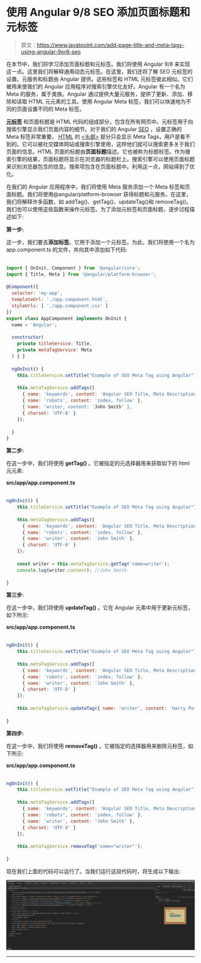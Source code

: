 # 使用 Angular 9/8 SEO 添加页面标题和元标签

> 原文：<https://www.javatpoint.com/add-page-title-and-meta-tags-using-angular-9or8-seo>

在本节中，我们将学习添加页面标题和元标签。我们将使用 Angular 9/8 来实现这一点。这里我们将解释通用动态元标签。在这里，我们还将了解 SEO 元标签的设置。元服务和标题由 Angular 提供。这些标签和 HTML 元标签彼此相似。它们被用来使我们的 Angular 应用程序对搜索引擎优化友好。Angular 有一个名为 Meta 的服务，属于类族。Angular 通过提供大量元服务，提供了更新、添加、移除和读取 HTML 元元素的工具。使用 Angular Meta 标签，我们可以快速地为不同的页面设置不同的 Meta 标签。

[**元标签**](https://www.javatpoint.com/html-meta-tag) 和页面标题是 HTML 代码的组成部分，包含在所有网页中。元标签用于向搜索引擎显示我们页面内容的细节。对于我们的 Angular [SEO](https://www.javatpoint.com/seo-tutorial) ，设置正确的 Meta 标签非常重要。 [HTML](https://www.javatpoint.com/html-tutorial) 的 [<头部>](https://www.javatpoint.com/html-head) 部分只会显示 Meta Tags，用户是看不到的。它可以被社交媒体网站或搜索引擎使用，这样他们就可以搜索更多关于我们页面的信息。HTML 页面的标题由**页面标题**描述。它也被称为标题标签。作为搜索引擎的结果，页面标题将显示在浏览器的标题栏上。搜索引擎可以使用页面标题来识别浏览器包含的信息。搜索项包含在页面标题中。利用这一点，网站得到了优化。

在我们的 Angular 应用程序中，我们将使用 Meta 服务添加一个 Meta 标签和页面标题。我们将使用@angular/platform-browser 获得标题和元服务。在这里，我们将解释许多函数，如 addTag()、getTag()、updateTag()和 removeTag()。我们也可以使用这些函数来操作元标签。为了添加元标签和页面标题，逐步过程描述如下:

**第一步:**

这一步，我们要去**添加标签**。它用于添加一个元标签。为此，我们将使用一个名为 app.component.ts 的文件，并向其中添加如下代码:

```js

import { OnInit, Component } from '@angular/core';
import { Title, Meta } from '@angular/platform-browser';

@Component({
  selector: 'my-app',
  templateUrl: './app.component.html',
  styleUrls: [ './app.component.css' ]
})
export class AppComponent implements OnInit {
  name = 'Angular';

  constructor(
    private titleService: Title,
    private metaTagService: Meta
  ) { }

  ngOnInit() {
    this.titleService.setTitle("Example of SEO Meta Tag using Angular");

    this.metaTagService.addTags([
      { name: 'keywords', content: 'Angular SEO Title, Meta Description, Meta Keyword Example' },
      { name: 'robots', content: 'index, follow' },
      { name: 'writer, content: 'John Smith' },
      { charset: 'UTF-8' }
    ]);

  }
}

```

**第二步:**

在这一步中，我们将使用 **getTag()** 。它被指定的元选择器用来获取如下的 html 元元素:

**src/app/app.component.ts**

```js

ngOnInit() {
	this.titleService.setTitle("Example of SEO Meta Tag using Angular");

	this.metaTagService.addTags([
	  { name: 'keywords', content: 'Angular SEO Title, Meta Description, Meta Keyword Example' },
	  { name: 'robots', content: 'index, follow' },
	  { name: 'writer', content: 'John Smith' },
	  { charset: 'UTF-8' }
	]);

	const writer = this.metaTagService.getTag('name=writer');
	console.log(writer.content); //John Smith

}

```

**第三步:**

在这一步中，我们将使用 **updateTag()** 。它在 Angular 元素中用于更新元标签，如下所示:

**src/app/app.component.ts**

```js

ngOnInit() {
	this.titleService.setTitle("Example of SEO Meta Tag using Angular");

	this.metaTagService.addTags([
	  { name: 'keywords', content: 'Angular SEO Title, Meta Description, Meta Keyword Example' },
	  { name: 'robots', content: 'index, follow' },
	  { name: 'writer', content: 'John Smith' },
	  { charset: 'UTF-8' }
	]);

	this.metaTagService.updateTag({ name: 'writer', content: 'Harry Potter' });

}

```

**第四步:**

在这一步中，我们将使用 **removeTag()** 。它被指定的选择器用来删除元标签，如下所示:

**src/app/app.component.ts**

```js

ngOnInit() {
	this.titleService.setTitle("Example of SEO Meta Tag using Angular");

	this.metaTagService.addTags([
	  { name: 'keywords', content: 'Angular SEO Title, Meta Description, Meta Keyword Example' },
	  { name: 'robots', content: 'index, follow' },
	  { name: 'writer', content: 'John Smith' },
	  { charset: 'UTF-8' }
	]);

	this.metaTagService.removeTag('name="writer"');

}

```

现在我们上面的代码可以运行了。当我们运行这段代码时，将生成以下输出:

![Add Page Title and Meta Tags using Angular 9/8 SEO](img/e3a0c70546dcd3aa54ec135f3fcf3547.png)

* * *